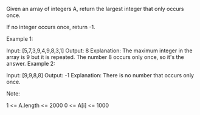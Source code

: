 Given an array of integers A, return the largest integer that only occurs once.

If no integer occurs once, return -1.

 

Example 1:

Input: [5,7,3,9,4,9,8,3,1]
Output: 8
Explanation: 
The maximum integer in the array is 9 but it is repeated. The number 8 occurs only once, so it's the answer.
Example 2:

Input: [9,9,8,8]
Output: -1
Explanation: 
There is no number that occurs only once.
 

Note:

1 <= A.length <= 2000
0 <= A[i] <= 1000

